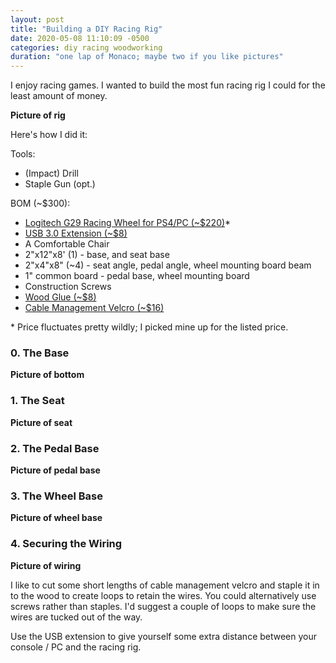 ```yaml
---
layout: post
title: "Building a DIY Racing Rig"
date: 2020-05-08 11:10:09 -0500
categories: diy racing woodworking
duration: "one lap of Monaco; maybe two if you like pictures"
---
```


I enjoy racing games. I wanted to build the most fun racing rig I could for the least amount of money.

**Picture of rig**

Here's how I did it:

Tools:

- (Impact) Drill
- Staple Gun (opt.)

BOM (~\$300):

- [Logitech G29 Racing Wheel for PS4/PC (~\$220)](https://amzn.to/2WDU7fp)\*
- [USB 3.0 Extension (~\$8)](https://amzn.to/35Hi5dK)
- A Comfortable Chair
- 2"x12"x8' (1) - base, and seat base
- 2"x4"x8" (~4) - seat angle, pedal angle, wheel mounting board beam
- 1" common board - pedal base, wheel mounting board
- Construction Screws
- [Wood Glue (~\$8)](https://amzn.to/2yxjurj)
- [Cable Management Velcro (~\$16)](https://amzn.to/2SPDOuO)

\* Price fluctuates pretty wildly; I picked mine up for the listed price.

### 0. The Base

**Picture of bottom**

### 1. The Seat

**Picture of seat**

### 2. The Pedal Base

**Picture of pedal base**

### 3. The Wheel Base

**Picture of wheel base**

### 4. Securing the Wiring

**Picture of wiring**

I like to cut some short lengths of cable management velcro and staple it in to the wood to create loops to retain the wires. You could alternatively use screws rather than staples. I'd suggest a couple of loops to make sure the wires are tucked out of the way.

Use the USB extension to give yourself some extra distance between your console / PC and the racing rig.
